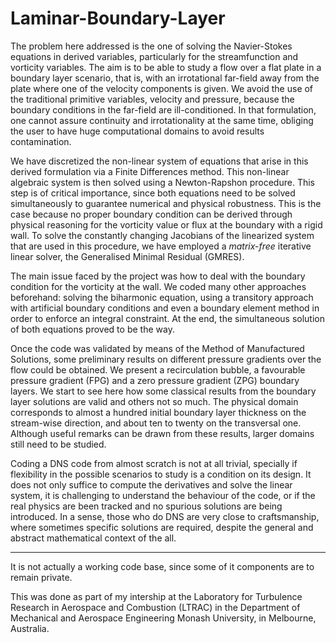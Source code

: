 # Laminar-Boundary-Layer
The problem here addressed is the one of solving the Navier-Stokes equations in derived variables, particularly for the streamfunction and vorticity variables. The aim is to be able to study a flow over a flat plate in a boundary layer scenario, that is, with an irrotational far-field away from the plate where one of the velocity components is given. We avoid the use of the traditional primitive variables, velocity and pressure, because the boundary conditions in the far-field are ill-conditioned. In that formulation, one cannot assure continuity and irrotationality at the same time, obliging the user to have huge computational domains to avoid results contamination. 

We have discretized the non-linear system of equations that arise in this derived formulation via a Finite Differences method. This non-linear algebraic system is then solved using a Newton-Rapshon procedure. This step is of critical importance, since both equations need to be solved simultaneously to guarantee numerical and physical robustness. This is the case because no proper boundary condition can be derived through physical reasoning for the vorticity value or flux at the boundary with a rigid wall. 
To solve the constantly changing Jacobians of the linearized system that are used in this procedure, we have employed a *matrix-free* iterative linear solver, the Generalised Minimal Residual (GMRES). 

The main issue faced by the project was how to deal with the boundary condition for the vorticity at the wall. We coded many other approaches beforehand: solving the biharmonic equation, using a transitory approach with artificial boundary conditions and even a boundary element method in order to enforce an integral constraint. At the end, the simultaneous solution of both equations proved to be the way.  

Once the code was validated by means of the Method of Manufactured Solutions, some preliminary results on different pressure gradients over the flow could be obtained. We present a recirculation bubble, a favourable pressure gradient (FPG) and a zero pressure gradient (ZPG) boundary layers. We start to see here how some classical results from the boundary layer solutions are valid and others not so much. The physical domain corresponds to almost a hundred initial boundary layer thickness on the stream-wise direction, and about ten to twenty on the transversal one. Although useful remarks can be drawn from these results, larger domains still need to be studied. 

Coding a DNS code from almost scratch is not at all trivial, specially if flexibility in the possible scenarios to study is a condition on its design. It does not only suffice to compute the derivatives and solve the linear system, it is challenging to understand the behaviour of the code, or if the real physics are been tracked and no spurious solutions are being introduced. In a sense, those who do DNS are very close to craftsmanship, where sometimes specific solutions are required, despite the general and abstract mathematical context of the all. 

--- 

It is not actually a working code base, since some of it components are to remain private.

This was done as part of my intership at the Laboratory for Turbulence Research in Aerospace and Combustion (LTRAC) in the Department of Mechanical and Aerospace Engineering Monash University, in Melbourne, Australia.
